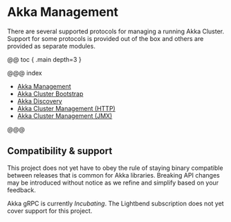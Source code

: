# Akka Management

There are several supported protocols for managing a running Akka Cluster. 
Support for some protocols is provided out of the box and others are provided as separate modules.

@@ toc { .main depth=3 }

@@@ index

  - [Akka Management](akka-management.md)
  - [Akka Cluster Bootstrap](bootstrap/index.md)
  - [Akka Discovery](discovery/index.md)
  - [Akka Cluster Management (HTTP)](cluster-http-management.md)
  - [Akka Cluster Management (JMX)](cluster-jmx-management.md)

@@@


## Compatibility & support

This project does not yet have to obey the rule of staying binary compatible between releases that is common 
for Akka libraries. Breaking API changes may be introduced without notice as we refine and simplify based on your feedback.

Akka gRPC is currently *Incubating*. The Lightbend subscription does not yet cover support for this project.